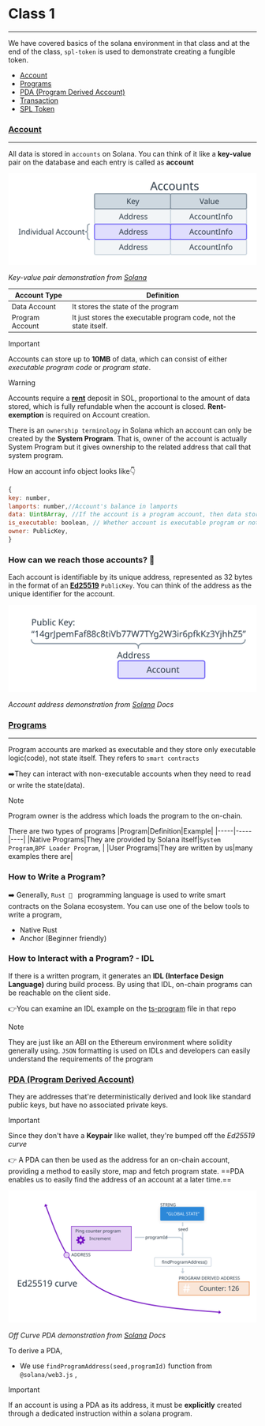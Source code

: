 # Class 1

---

We have covered basics of the solana environment in that class and at the end of the class, `spl-token` is used to demonstrate creating a fungible token.

- [Account](#account)
- [Programs](#programs)
- [PDA (Program Derived Account)](#pda)
- [Transaction](#transaction)
- [SPL Token](#spl-token)

### [Account](#account)

---

All data is stored in `accounts` on Solana. You can think of it like a **key-value** pair on the database and each entry is called as **account**

![accounts](/notes/week1/images/accounts.svg)

_Key-value pair demonstration from [Solana](https://solana.com/docs/core/accounts)_

| Account Type    | Definition                                                        |
| --------------- | ----------------------------------------------------------------- |
| Data Account    | It stores the state of the program                                |
| Program Account | It just stores the executable program code, not the state itself. |

> [!IMPORTANT]
> Accounts can store up to **10MB** of data, which can consist of either _executable program code_ or _program state_.

> [!WARNING]
> Accounts require a [**rent**](https://solana.com/docs/core/fees) deposit in SOL, proportional to the amount of data stored, which is fully refundable when the account is closed.
> **Rent-exemption** is required on Account creation.

There is an `ownership terminology` in Solana which an account can only be created by the **System Program**. That is, owner of the account is actually System Program but it gives ownership to the related address that call that system program.

How an account info object looks like👇

```js
{
key: number,
lamports: number,//Account's balance in lamports
data: Uint8Array, //If the account is a program account, then data stores only executable program code
is_executable: boolean, // Whether account is executable program or not
owner: PublicKey,
}
```

### How can we reach those accounts? 🤔

Each account is identifiable by its unique address, represented as 32 bytes in the format of an [**Ed25519**](https://cryptography.io/en/latest/hazmat/primitives/asymmetric/ed25519/) `PublicKey`. You can think of the address as the unique identifier for the account.

![accounts](/notes/week1/images/account-address.svg)

_Account address demonstration from [Solana](https://solana.com/docs/core/accounts) Docs_

### [Programs](#programs)

---

Program accounts are marked as executable and they store only executable logic(code), not state itself. They refers to `smart contracts`

➡️They can interact with non-executable accounts when they need to read or write the state(data).

> [!NOTE]
> Program owner is the address which loads the program to the on-chain.

There are two types of programs
|Program|Definition|Example|
|-----|-----|----|
|Native Programs|They are provided by Solana itself|`System Program`,`BPF Loader Program`, |
|User Programs|They are written by us|many examples there are|

### How to Write a Program?

➡️ Generally, `Rust 🦀 ` programming language is used to write smart contracts on the Solana ecosystem.
You can use one of the below tools to write a program,

- Native Rust
- Anchor (Beginner friendly)

### How to Interact with a Program? - IDL

If there is a written program, it generates an **IDL (Interface Design Language)** during build process. By using that IDL, on-chain programs can be reachable on the client side.

👉You can examine an IDL example on the [ts-program](/ts/programs/wba_prereq.ts) file in that repo

> [!NOTE]
> They are just like an ABI on the Ethereum environment where solidity generally using. `JSON` formatting is used on IDLs and developers can easily understand the requirements of the program

### [PDA (Program Derived Account)](#pda)

They are addresses that're deterministically derived and look like standard public keys, but have no associated private keys.

> [!IMPORTANT]
> Since they don't have a **Keypair** like wallet, they're bumped off the _Ed25519 curve_

👉 A PDA can then be used as the address for an on-chain account, providing a method to easily store, map and fetch program state.
==PDA enables us to easily find the address of an account at a later time.==

![Off Curve PDA](/notes/week1/images/address-off-curve.svg)

_Off Curve PDA demonstration from [Solana](https://solana.com/docs/core/pda) Docs_

To derive a PDA,

- We use `findProgramAddress(seed,programId)` function from `@solana/web3.js` ,

> [!IMPORTANT]
> If an account is using a PDA as its address, it must be **explicitly** created through a dedicated instruction within a solana program.
